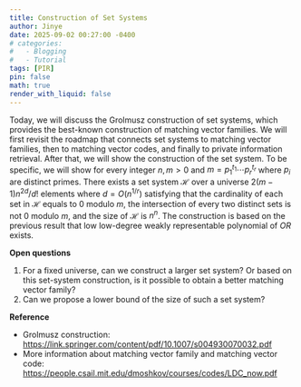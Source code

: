 ```yaml
---
title: Construction of Set Systems
author: Jinye
date: 2025-09-02 00:27:00 -0400
# categories:
#   - Blogging
#   - Tutorial
tags: [PIR]
pin: false
math: true
render_with_liquid: false
---
```


Today, we will discuss the Grolmusz construction of set systems, which provides the best-known construction of matching vector families. We will first revisit the roadmap that connects set systems to matching vector families, then to matching vector codes, and finally to private information retrieval. After that, we will show the construction of the set system. To be specific, we will show for every integer $n,m>0$ and $m=p_1^{t_1}\cdots p_r^{t_r}$ where $p_i$ are distinct primes. There exists a set system $\mathcal{H}$ over a universe $2(m-1)n^{2d}/d!$ elements where $d=O(n^{1/r})$ satisfying that the cardinality of each set in $\mathcal{H}$ equals to $0$ modulo $m$, the intersection of every two distinct sets is not $0$ modulo $m$, and the size of $\mathcal{H}$ is $n^n$. The construction is based on the previous result that low low-degree weakly representable polynomial of $OR$ exists. 

**Open questions**

1. For a fixed universe, can we construct a larger set system? Or based on this set-system construction, is it possible to obtain a better matching vector family?
1. Can we propose a lower bound of the size of such a set system?


**Reference** 

- Grolmusz construction: https://link.springer.com/content/pdf/10.1007/s004930070032.pdf
- More information about matching vector family and matching vector code: https://people.csail.mit.edu/dmoshkov/courses/codes/LDC_now.pdf
